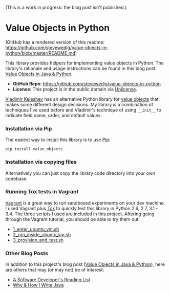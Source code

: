 
(This is a work in progress: the blog post isn't published.)

Value Objects in Python
=======================

(GitHub has a rendered version of this readme: https://github.com/stevewedig/value-objects-in-python/blob/master/README.md)

This library provides helpers for implementing value objects in Python. The library's rationale and usage instructions can be found in this blog post: [Value Objects in Java & Python](http://stevewedig.com).

* **GitHub Repo**: https://github.com/stevewedig/value-objects-in-python
* **License**: This project is in the public domain via [Unlicense](http://unlicense.org).

[Vladimir Keleshev](https://github.com/halst) has an alternative Python library for [value objects](https://github.com/halst/value) that makes some different design decisions. My library is a combination of techniques I've used before and Vladimir's technique of using `__init__` to indicate field name, order, and default values.

### Installation via Pip

The easiest way to install this library is to use [Pip](http://en.wikipedia.org/wiki/Pip_(package_manager)):

    pip install value_objects

### Installation via copying files

Alternatively you can just copy the library code directory into your own codebase.

### Running Tox tests in Vagrant

[Vagrant](http://www.vagrantup.com/) is a great way to run sandboxed experiments on your dev machine. I used Vagrant plus [Tox](https://testrun.org/tox/latest/) to quickly test this library in Python 2.6, 2.7, 3.1 - 3.4. The three scripts I used are included in this project. Aftering going through the Vagrant tutorial, you should be able to try them out:

* [1_enter_ubuntu_vm.sh](https://github.com/stevewedig/value-objects-in-python/blob/master/vagrant/1_enter_ubuntu_vm.sh)
* [2_run_inside_ubuntu_vm.sh](https://github.com/stevewedig/value-objects-in-python/blob/master/vagrant/2_run_inside_ubuntu_vm.sh)
* [3_provision_and_test.sh](https://github.com/stevewedig/value-objects-in-python/blob/master/vagrant/3_provision_and_test.sh)

### Other Blog Posts

In addition to this project's blog post ([Value Objects in Java & Python](http://stevewedig.com)), here are others that may (or may not) be of interest:

* [A Software Developer's Reading List](http://stevewedig.com/2014/02/03/software-developers-reading-list/)
* [Why & How I Write Java](http://stevewedig.com/2014/02/17/why-and-how-i-write-java/)

